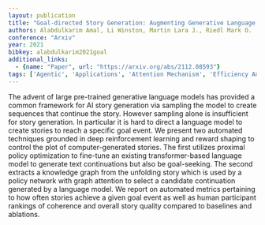 ```yaml
---
layout: publication
title: "Goal-directed Story Generation: Augmenting Generative Language Models With Reinforcement Learning"
authors: Alabdulkarim Amal, Li Winston, Martin Lara J., Riedl Mark O.
conference: "Arxiv"
year: 2021
bibkey: alabdulkarim2021goal
additional_links:
  - {name: "Paper", url: "https://arxiv.org/abs/2112.08593"}
tags: ['Agentic', 'Applications', 'Attention Mechanism', 'Efficiency And Optimization', 'Model Architecture', 'Pretraining Methods', 'Reinforcement Learning', 'Tools', 'Transformer']
---
```

The advent of large pre-trained generative language models has provided a common framework for AI story generation via sampling the model to create sequences that continue the story. However sampling alone is insufficient for story generation. In particular it is hard to direct a language model to create stories to reach a specific goal event. We present two automated techniques grounded in deep reinforcement learning and reward shaping to control the plot of computer-generated stories. The first utilizes proximal policy optimization to fine-tune an existing transformer-based language model to generate text continuations but also be goal-seeking. The second extracts a knowledge graph from the unfolding story which is used by a policy network with graph attention to select a candidate continuation generated by a language model. We report on automated metrics pertaining to how often stories achieve a given goal event as well as human participant rankings of coherence and overall story quality compared to baselines and ablations.

